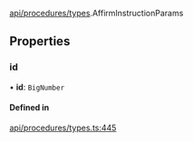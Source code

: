 [api/procedures/types](../../../../Modules/API/Procedures/Types.md).AffirmInstructionParams

## Properties

### id

• **id**: `BigNumber`

#### Defined in

[api/procedures/types.ts:445](https://github.com/PolymeshAssociation/polymesh-sdk/blob/15be87e8/src/api/procedures/types.ts#L445)
